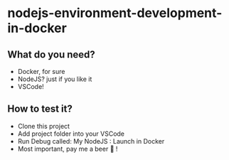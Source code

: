 # nodejs-environment-development-in-docker

## What do you need?
 - Docker, for sure
 - NodeJS? just if you like it
 - VSCode!

## How to test it?
 - Clone this project
 - Add project folder into your VSCode
 - Run Debug called: My NodeJS : Launch in Docker
 - Most important, pay me a beer 🍺 !
